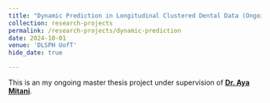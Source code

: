 ```yaml
---
title: "Dynamic Prediction in Longitudinal Clustered Dental Data (Ongoing)"
collection: research-projects
permalink: /research-projects/dynamic-prediction
date: 2024-10-01
venue: 'DLSPH UofT'
hide_date: true

---
```


This is an my ongoing master thesis project under supervision of [**Dr. Aya Mitani**](https://www.ayamitani.com/).